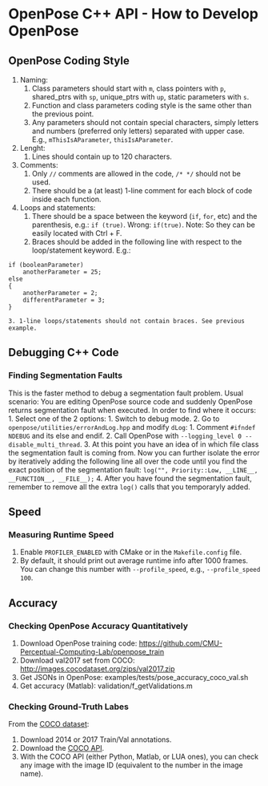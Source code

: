 OpenPose C++ API - How to Develop OpenPose
======================================================





## OpenPose Coding Style
1. Naming:
    1. Class parameters should start with `m`, class pointers with `p`, shared_ptrs with `sp`, unique_ptrs with `up`, static parameters with `s`.
    2. Function and class parameters coding style is the same other than the previous point.
    3. Any parameters should not contain special characters, simply letters and numbers (preferred only letters) separated with upper case. E.g., `mThisIsAParameter`, `thisIsAParameter`.
2. Lenght:
    1. Lines should contain up to 120 characters.
3. Comments:
    1. Only `//` comments are allowed in the code, `/* */` should not be used.
    2. There should be a (at least) 1-line comment for each block of code inside each function.
4. Loops and statements:
    1. There should be a space between the keyword (`if`, `for`, etc) and the parenthesis, e.g.: `if (true)`. Wrong: `if(true)`. Note: So they can be easily located with Ctrl + F.
    2. Braces should be added in the following line with respect to the loop/statement keyword. E.g.:
```
if (booleanParameter)
    anotherParameter = 25;
else
{
    anotherParameter = 2;
    differentParameter = 3;
}
```
    3. 1-line loops/statements should not contain braces. See previous example.





## Debugging C++ Code
### Finding Segmentation Faults
This is the faster method to debug a segmentation fault problem. Usual scenario: You are editing OpenPose source code and suddenly OpenPose returns segmentation fault when executed. In order to find where it occurs:
    1. Select one of the 2 options:
        1. Switch to debug mode.
        2. Go to `openpose/utilities/errorAndLog.hpp` and modify `dLog`:
            1. Comment `#ifndef NDEBUG` and its else and endif.
    2. Call OpenPose with `--logging_level 0 --disable_multi_thread`.
    3. At this point you have an idea of in which file class the segmentation fault is coming from. Now you can further isolate the error by iteratively adding the following line all over the code until you find the exact position of the segmentation fault: `log("", Priority::Low, __LINE__, __FUNCTION__, __FILE__);`
    4. After you have found the segmentation fault, remember to remove all the extra `log()` calls that you temporaryly added.





## Speed
### Measuring Runtime Speed
1. Enable `PROFILER_ENABLED` with CMake or in the `Makefile.config` file.
2. By default, it should print out average runtime info after 1000 frames. You can change this number with `--profile_speed`, e.g., `--profile_speed 100`.





## Accuracy
### Checking OpenPose Accuracy Quantitatively
1. Download OpenPose training code: https://github.com/CMU-Perceptual-Computing-Lab/openpose_train
2. Download val2017 set from COCO: http://images.cocodataset.org/zips/val2017.zip
3. Get JSONs in OpenPose: examples/tests/pose_accuracy_coco_val.sh
4. Get accuracy (Matlab): validation/f_getValidations.m

### Checking Ground-Truth Labes
From the [COCO dataset](http://cocodataset.org/#download):
1. Download 2014 or 2017 Train/Val annotations.
2. Download the [COCO API](https://github.com/cocodataset/cocoapi).
3. With the COCO API (either Python, Matlab, or LUA ones), you can check any image with the image ID (equivalent to the number in the image name).
